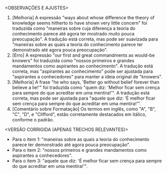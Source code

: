 <OBSERVAÇÕES E AJUSTES>
1. [Melhoria] A expressão "ways about whose difference the theory of knowledge seems hitherto to have shown very little concern" foi traduzida como "maneiras sobre cuja diferença a teoria do conhecimento parece até agora ter mostrado muito pouca preocupação". A tradução está correta, mas pode ser suavizada para "maneiras sobre as quais a teoria do conhecimento parece ter demonstrado até agora pouca preocupação".
2. [Erro] A expressão "our first and great commandments as would-be knowers" foi traduzida como "nossos primeiros e grandes mandamentos como aspirantes ao conhecimento". A tradução está correta, mas "aspirantes ao conhecimento" pode ser ajustada para "aspirantes a conhecedores" para manter a ideia original de "knowers".
3. [Melhoria] A frase "he who says, 'Better go without belief forever than believe a lie!'" foi traduzida como "quem diz: 'Melhor ficar sem crença para sempre do que acreditar em uma mentira!'". A tradução está correta, mas pode ser ajustada para "aquele que diz: 'É melhor ficar sem crença para sempre do que acreditar em uma mentira!'".
4. [Comentário sobre Formatação] Os termos em inglês, como "A", "B", "C", "D", e "Clifford", estão corretamente destacados em itálico, conforme o padrão.

<VERSÃO CORRIGIDA (APENAS TRECHOS RELEVANTES)>
- Para o item 1: "maneiras sobre as quais a teoria do conhecimento parece ter demonstrado até agora pouca preocupação".
- Para o item 2: "nossos primeiros e grandes mandamentos como aspirantes a conhecedores".
- Para o item 3: "aquele que diz: 'É melhor ficar sem crença para sempre do que acreditar em uma mentira!'".